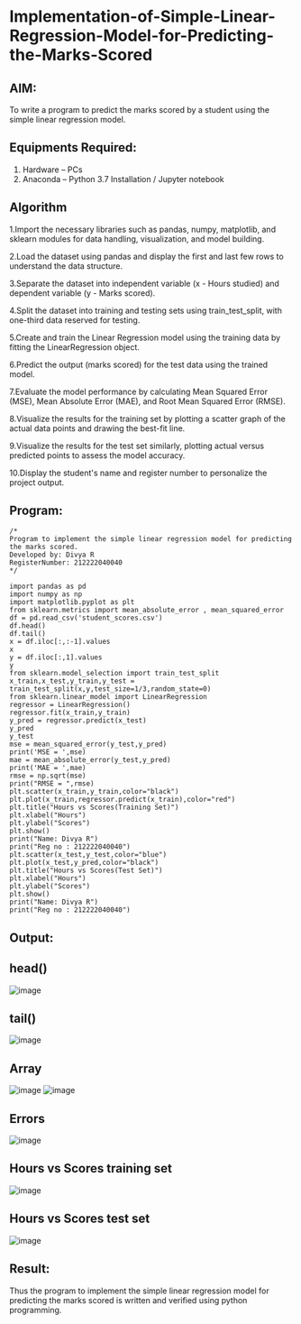 # Implementation-of-Simple-Linear-Regression-Model-for-Predicting-the-Marks-Scored

## AIM:
To write a program to predict the marks scored by a student using the simple linear regression model.

## Equipments Required:
1. Hardware – PCs
2. Anaconda – Python 3.7 Installation / Jupyter notebook

## Algorithm

1.Import the necessary libraries such as pandas, numpy, matplotlib, and sklearn modules for data handling, visualization, and model building.

2.Load the dataset using pandas and display the first and last few rows to understand the data structure.

3.Separate the dataset into independent variable (x - Hours studied) and dependent variable (y - Marks scored).

4.Split the dataset into training and testing sets using train_test_split, with one-third data reserved for testing.

5.Create and train the Linear Regression model using the training data by fitting the LinearRegression object.

6.Predict the output (marks scored) for the test data using the trained model.

7.Evaluate the model performance by calculating Mean Squared Error (MSE), Mean Absolute Error (MAE), and Root Mean Squared Error (RMSE).

8.Visualize the results for the training set by plotting a scatter graph of the actual data points and drawing the best-fit line.

9.Visualize the results for the test set similarly, plotting actual versus predicted points to assess the model accuracy.

10.Display the student's name and register number to personalize the project output.


## Program:
```
/*
Program to implement the simple linear regression model for predicting the marks scored.
Developed by: Divya R
RegisterNumber: 212222040040
*/
```
```
import pandas as pd
import numpy as np
import matplotlib.pyplot as plt
from sklearn.metrics import mean_absolute_error , mean_squared_error
df = pd.read_csv('student_scores.csv')
df.head()
df.tail()
x = df.iloc[:,:-1].values
x
y = df.iloc[:,1].values
y
from sklearn.model_selection import train_test_split
x_train,x_test,y_train,y_test = train_test_split(x,y,test_size=1/3,random_state=0)
from sklearn.linear_model import LinearRegression
regressor = LinearRegression()
regressor.fit(x_train,y_train)
y_pred = regressor.predict(x_test)
y_pred
y_test
mse = mean_squared_error(y_test,y_pred)
print('MSE = ',mse)
mae = mean_absolute_error(y_test,y_pred)
print('MAE = ',mae)
rmse = np.sqrt(mse)
print("RMSE = ",rmse)
plt.scatter(x_train,y_train,color="black")
plt.plot(x_train,regressor.predict(x_train),color="red")
plt.title("Hours vs Scores(Training Set)")
plt.xlabel("Hours")
plt.ylabel("Scores")
plt.show()
print("Name: Divya R")
print("Reg no : 212222040040")
plt.scatter(x_test,y_test,color="blue")
plt.plot(x_test,y_pred,color="black")
plt.title("Hours vs Scores(Test Set)")
plt.xlabel("Hours")
plt.ylabel("Scores")
plt.show()
print("Name: Divya R")
print("Reg no : 212222040040")
```

## Output:

## head()
![image](https://github.com/user-attachments/assets/169ba70b-a69f-46dd-9c94-b45711dff4d2)
## tail()
![image](https://github.com/user-attachments/assets/407d0490-d456-41ad-a251-b581719afd0b)
## Array
![image](https://github.com/user-attachments/assets/e81a3b1e-9ecf-480d-b533-f28c5ca9e724)
![image](https://github.com/user-attachments/assets/c13a7273-2633-4f32-8c50-ef590514d305)
## Errors
![image](https://github.com/user-attachments/assets/17a29cc1-841d-4883-bb17-3c14cc5b03a3)
## Hours vs Scores training set
![image](https://github.com/user-attachments/assets/27230549-5ee0-48c0-a2c0-1e61b764832a)
## Hours vs Scores test set
![image](https://github.com/user-attachments/assets/bb81cbea-81ca-46dd-b87e-c92869a7d827)





## Result:
Thus the program to implement the simple linear regression model for predicting the marks scored is written and verified using python programming.
